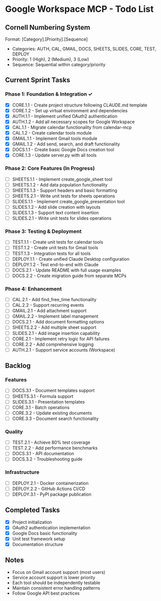 # Google Workspace MCP - Todo List

## Cornell Numbering System
Format: [Category].[Priority].[Sequence]
- Categories: AUTH, CAL, GMAIL, DOCS, SHEETS, SLIDES, CORE, TEST, DEPLOY
- Priority: 1 (High), 2 (Medium), 3 (Low)
- Sequence: Sequential within category/priority

## Current Sprint Tasks

### Phase 1: Foundation & Integration ✓
- [x] CORE.1.1 - Create project structure following CLAUDE.md template
- [x] CORE.1.2 - Set up virtual environment and dependencies
- [x] AUTH.1.1 - Implement unified OAuth2 authentication
- [x] AUTH.1.2 - Add all necessary scopes for Google Workspace
- [x] CAL.1.1 - Migrate calendar functionality from calendar-mcp
- [x] CAL.1.2 - Create calendar tools module
- [x] GMAIL.1.1 - Implement Gmail tools module
- [x] GMAIL.1.2 - Add send, search, and draft functionality
- [x] DOCS.1.1 - Create basic Google Docs creation tool
- [x] CORE.1.3 - Update server.py with all tools

### Phase 2: Core Features (In Progress)
- [ ] SHEETS.1.1 - Implement create_google_sheet tool
- [ ] SHEETS.1.2 - Add data population functionality
- [ ] SHEETS.1.3 - Support headers and basic formatting
- [ ] SHEETS.2.1 - Write unit tests for sheets operations
- [ ] SLIDES.1.1 - Implement create_google_presentation tool
- [ ] SLIDES.1.2 - Add slide creation with layouts
- [ ] SLIDES.1.3 - Support text content insertion
- [ ] SLIDES.2.1 - Write unit tests for slides operations

### Phase 3: Testing & Deployment
- [ ] TEST.1.1 - Create unit tests for calendar tools
- [ ] TEST.1.2 - Create unit tests for Gmail tools
- [ ] TEST.1.3 - Integration tests for all tools
- [ ] DEPLOY.1.1 - Create unified Claude Desktop configuration
- [ ] DEPLOY.1.2 - Test end-to-end with Claude
- [ ] DOCS.2.1 - Update README with full usage examples
- [ ] DOCS.2.2 - Create migration guide from separate MCPs

### Phase 4: Enhancement
- [ ] CAL.2.1 - Add find_free_time functionality
- [ ] CAL.2.2 - Support recurring events
- [ ] GMAIL.2.1 - Add attachment support
- [ ] GMAIL.2.2 - Implement label management
- [ ] DOCS.2.1 - Add document formatting options
- [ ] SHEETS.2.2 - Add multiple sheet support
- [ ] SLIDES.2.1 - Add image insertion capability
- [ ] CORE.2.1 - Implement retry logic for API failures
- [ ] CORE.2.2 - Add comprehensive logging
- [ ] AUTH.2.1 - Support service accounts (Workspace)

## Backlog

### Features
- [ ] DOCS.3.1 - Document templates support
- [ ] SHEETS.3.1 - Formula support
- [ ] SLIDES.3.1 - Presentation templates
- [ ] CORE.3.1 - Batch operations
- [ ] CORE.3.2 - Update existing documents
- [ ] CORE.3.3 - Document search functionality

### Quality
- [ ] TEST.2.1 - Achieve 80% test coverage
- [ ] TEST.2.2 - Add performance benchmarks
- [ ] DOCS.3.1 - API documentation
- [ ] DOCS.3.2 - Troubleshooting guide

### Infrastructure
- [ ] DEPLOY.2.1 - Docker containerization
- [ ] DEPLOY.2.2 - GitHub Actions CI/CD
- [ ] DEPLOY.3.1 - PyPI package publication

## Completed Tasks
- [x] Project initialization
- [x] OAuth2 authentication implementation
- [x] Google Docs basic functionality
- [x] Unit test framework setup
- [x] Documentation structure

## Notes
- Focus on Gmail account support (most users)
- Service account support is lower priority
- Each tool should be independently testable
- Maintain consistent error handling patterns
- Follow Google API best practices
